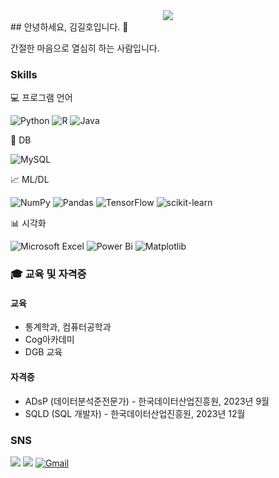 <div align= "center">
    <img src="https://capsule-render.vercel.app/api?type=waving&color=0:1e3e62,100:0b1904&height=180&text=g2ro's%20github&animation=fadeIn&fontColor=ffffff&fontSize=60" />
    </div>
## 안녕하세요, 김길호입니다. 🍔

간절한 마음으로 열심히 하는 사람입니다.

### Skills
:computer: 프로그램 언어

![Python](https://img.shields.io/badge/python-3670A0?style=for-the-badge&logo=python&logoColor=ffdd54)
![R](https://img.shields.io/badge/r-%23276DC3.svg?style=for-the-badge&logo=r&logoColor=white)
![Java](https://img.shields.io/badge/Java-0064CD?style=for-the-badge&logo=Java&logoColor=white")

:floppy_disk: DB

![MySQL](https://img.shields.io/badge/mysql-4479A1.svg?style=for-the-badge&logo=mysql&logoColor=white)

:chart_with_upwards_trend: ML/DL

![NumPy](https://img.shields.io/badge/numpy-%23013243.svg?style=for-the-badge&logo=numpy&logoColor=white)
![Pandas](https://img.shields.io/badge/pandas-%23150458.svg?style=for-the-badge&logo=pandas&logoColor=white)
![TensorFlow](https://img.shields.io/badge/TensorFlow-%23FF6F00.svg?style=for-the-badge&logo=TensorFlow&logoColor=white)
![scikit-learn](https://img.shields.io/badge/scikit--learn-%23F7931E.svg?style=for-the-badge&logo=scikit-learn&logoColor=white)

:bar_chart: 시각화

![Microsoft Excel](https://img.shields.io/badge/Microsoft_Excel-217346?style=for-the-badge&logo=microsoft-excel&logoColor=white)
![Power Bi](https://img.shields.io/badge/power_bi-F2C811?style=for-the-badge&logo=powerbi&logoColor=black)
![Matplotlib](https://img.shields.io/badge/Matplotlib-%23ffffff.svg?style=for-the-badge&logo=Matplotlib&logoColor=black)

### :mortar_board: 교육 및 자격증

#### 교육
- 통계학과, 컴퓨터공학과
- Cog아카데미
- DGB 교육

#### 자격증
- ADsP (데이터분석준전문가) - 한국데이터산업진흥원, 2023년 9월
- SQLD (SQL 개발자) - 한국데이터산업진흥원, 2023년 12월

### SNS
<a href="https://velog.io/@burgur603/posts"><img src="https://img.shields.io/badge/Tech%20Blog-11B48A?style=for-the-badge&logo=Vimeo&logoColor=white&link=https://velog.io/@burgur603/posts"/></a>
<a href="https://www.linkedin.com/in/%EA%B8%B8%ED%98%B8-%EA%B9%80-038bba2a7/"><img src="https://img.shields.io/badge/linkedin-%230077B5.svg?style=for-the-badge&logo=linkedin&logoColor=white&link=https://www.linkedin.com/in/%EA%B8%B8%ED%98%B8-%EA%B9%80-038bba2a7/"/></a>
[![Gmail](https://img.shields.io/badge/Gmail-D14836?style=for-the-badge&logo=gmail&logoColor=white)](mailto:kilho603@gmail.com)




